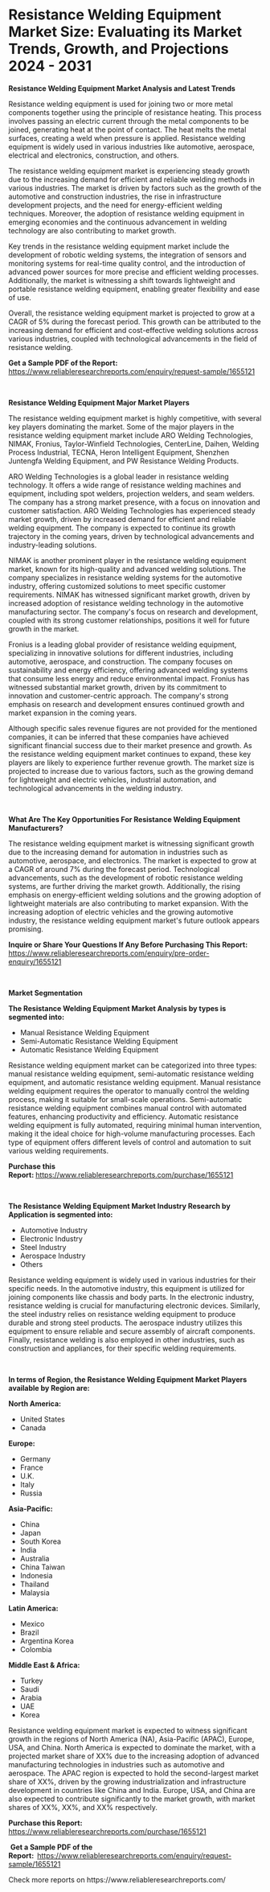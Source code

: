 <p><h1>Resistance Welding Equipment Market Size: Evaluating its Market Trends, Growth, and Projections 2024 - 2031</h1></p><p><strong>Resistance Welding Equipment Market Analysis and Latest Trends</strong></p>
<p><p>Resistance welding equipment is used for joining two or more metal components together using the principle of resistance heating. This process involves passing an electric current through the metal components to be joined, generating heat at the point of contact. The heat melts the metal surfaces, creating a weld when pressure is applied. Resistance welding equipment is widely used in various industries like automotive, aerospace, electrical and electronics, construction, and others.</p><p>The resistance welding equipment market is experiencing steady growth due to the increasing demand for efficient and reliable welding methods in various industries. The market is driven by factors such as the growth of the automotive and construction industries, the rise in infrastructure development projects, and the need for energy-efficient welding techniques. Moreover, the adoption of resistance welding equipment in emerging economies and the continuous advancement in welding technology are also contributing to market growth.</p><p>Key trends in the resistance welding equipment market include the development of robotic welding systems, the integration of sensors and monitoring systems for real-time quality control, and the introduction of advanced power sources for more precise and efficient welding processes. Additionally, the market is witnessing a shift towards lightweight and portable resistance welding equipment, enabling greater flexibility and ease of use.</p><p>Overall, the resistance welding equipment market is projected to grow at a CAGR of 5% during the forecast period. This growth can be attributed to the increasing demand for efficient and cost-effective welding solutions across various industries, coupled with technological advancements in the field of resistance welding.</p></p>
<p><strong>Get a Sample PDF of the Report:&nbsp;</strong> <a href="https://www.reliableresearchreports.com/enquiry/request-sample/1655121">https://www.reliableresearchreports.com/enquiry/request-sample/1655121</a></p>
<p>&nbsp;</p>
<p><strong>Resistance Welding Equipment Major Market Players</strong></p>
<p><p>The resistance welding equipment market is highly competitive, with several key players dominating the market. Some of the major players in the resistance welding equipment market include ARO Welding Technologies, NIMAK, Fronius, Taylor-Winfield Technologies, CenterLine, Daihen, Welding Process Industrial, TECNA, Heron Intelligent Equipment, Shenzhen Juntengfa Welding Equipment, and PW Resistance Welding Products.</p><p>ARO Welding Technologies is a global leader in resistance welding technology. It offers a wide range of resistance welding machines and equipment, including spot welders, projection welders, and seam welders. The company has a strong market presence, with a focus on innovation and customer satisfaction. ARO Welding Technologies has experienced steady market growth, driven by increased demand for efficient and reliable welding equipment. The company is expected to continue its growth trajectory in the coming years, driven by technological advancements and industry-leading solutions.</p><p>NIMAK is another prominent player in the resistance welding equipment market, known for its high-quality and advanced welding solutions. The company specializes in resistance welding systems for the automotive industry, offering customized solutions to meet specific customer requirements. NIMAK has witnessed significant market growth, driven by increased adoption of resistance welding technology in the automotive manufacturing sector. The company's focus on research and development, coupled with its strong customer relationships, positions it well for future growth in the market.</p><p>Fronius is a leading global provider of resistance welding equipment, specializing in innovative solutions for different industries, including automotive, aerospace, and construction. The company focuses on sustainability and energy efficiency, offering advanced welding systems that consume less energy and reduce environmental impact. Fronius has witnessed substantial market growth, driven by its commitment to innovation and customer-centric approach. The company's strong emphasis on research and development ensures continued growth and market expansion in the coming years.</p><p>Although specific sales revenue figures are not provided for the mentioned companies, it can be inferred that these companies have achieved significant financial success due to their market presence and growth. As the resistance welding equipment market continues to expand, these key players are likely to experience further revenue growth. The market size is projected to increase due to various factors, such as the growing demand for lightweight and electric vehicles, industrial automation, and technological advancements in the welding industry.</p></p>
<p>&nbsp;</p>
<p><strong>What Are The Key Opportunities For Resistance Welding Equipment Manufacturers?</strong></p>
<p><p>The resistance welding equipment market is witnessing significant growth due to the increasing demand for automation in industries such as automotive, aerospace, and electronics. The market is expected to grow at a CAGR of around 7% during the forecast period. Technological advancements, such as the development of robotic resistance welding systems, are further driving the market growth. Additionally, the rising emphasis on energy-efficient welding solutions and the growing adoption of lightweight materials are also contributing to market expansion. With the increasing adoption of electric vehicles and the growing automotive industry, the resistance welding equipment market's future outlook appears promising.</p></p>
<p><strong>Inquire or Share Your Questions If Any Before Purchasing This Report:</strong> <a href="https://www.reliableresearchreports.com/enquiry/pre-order-enquiry/1655121">https://www.reliableresearchreports.com/enquiry/pre-order-enquiry/1655121</a></p>
<p>&nbsp;</p>
<p><strong>Market Segmentation</strong></p>
<p><strong>The Resistance Welding Equipment Market Analysis by types is segmented into:</strong></p>
<p><ul><li>Manual Resistance Welding Equipment</li><li>Semi-Automatic Resistance Welding Equipment</li><li>Automatic Resistance Welding Equipment</li></ul></p>
<p><p>Resistance welding equipment market can be categorized into three types: manual resistance welding equipment, semi-automatic resistance welding equipment, and automatic resistance welding equipment. Manual resistance welding equipment requires the operator to manually control the welding process, making it suitable for small-scale operations. Semi-automatic resistance welding equipment combines manual control with automated features, enhancing productivity and efficiency. Automatic resistance welding equipment is fully automated, requiring minimal human intervention, making it the ideal choice for high-volume manufacturing processes. Each type of equipment offers different levels of control and automation to suit various welding requirements.</p></p>
<p><strong>Purchase this Report:&nbsp;</strong><a href="https://www.reliableresearchreports.com/purchase/1655121">https://www.reliableresearchreports.com/purchase/1655121</a></p>
<p>&nbsp;</p>
<p><strong>The Resistance Welding Equipment Market Industry Research by Application is segmented into:</strong></p>
<p><ul><li>Automotive Industry</li><li>Electronic Industry</li><li>Steel Industry</li><li>Aerospace Industry</li><li>Others</li></ul></p>
<p><p>Resistance welding equipment is widely used in various industries for their specific needs. In the automotive industry, this equipment is utilized for joining components like chassis and body parts. In the electronic industry, resistance welding is crucial for manufacturing electronic devices. Similarly, the steel industry relies on resistance welding equipment to produce durable and strong steel products. The aerospace industry utilizes this equipment to ensure reliable and secure assembly of aircraft components. Finally, resistance welding is also employed in other industries, such as construction and appliances, for their specific welding requirements.</p></p>
<p>&nbsp;</p>
<p><strong>In terms of Region, the Resistance Welding Equipment Market Players available by Region are:</strong></p>
<p>
    <p> <strong> North America: </strong>
        <ul>
            <li>United States</li>
            <li>Canada</li>
        </ul>
        </p> 
    <p> <strong> Europe: </strong>
        <ul>
            <li>Germany</li>
            <li>France</li>
            <li>U.K.</li>
            <li>Italy</li>
            <li>Russia</li>
        </ul>
        </p> 
    <p> <strong> Asia-Pacific: </strong>
        <ul>
            <li>China</li>
            <li>Japan</li>
            <li>South Korea</li>
            <li>India</li>
            <li>Australia</li>
            <li>China Taiwan</li>
            <li>Indonesia</li>
            <li>Thailand</li>
            <li>Malaysia</li>
        </ul>
        </p> 
    <p> <strong> Latin America: </strong>
        <ul>
            <li>Mexico</li>
            <li>Brazil</li>
            <li>Argentina Korea</li>
            <li>Colombia</li>
        </ul>
        </p> 
    <p> <strong> Middle East & Africa: </strong>
        <ul>
            <li>Turkey</li>
            <li>Saudi</li>
            <li>Arabia</li>
            <li>UAE</li>
            <li>Korea</li>
        </ul>
    </p>
    </p>
<p><p>Resistance welding equipment market is expected to witness significant growth in the regions of North America (NA), Asia-Pacific (APAC), Europe, USA, and China. North America is expected to dominate the market, with a projected market share of XX% due to the increasing adoption of advanced manufacturing technologies in industries such as automotive and aerospace. The APAC region is expected to hold the second-largest market share of XX%, driven by the growing industrialization and infrastructure development in countries like China and India. Europe, USA, and China are also expected to contribute significantly to the market growth, with market shares of XX%, XX%, and XX% respectively.</p></p>
<p><strong>Purchase this Report: </strong><a href="https://www.reliableresearchreports.com/purchase/1655121">https://www.reliableresearchreports.com/purchase/1655121</a></p>
<p>&nbsp;<strong>Get a Sample PDF of the Report:&nbsp;&nbsp;</strong><a href="https://www.reliableresearchreports.com/enquiry/request-sample/1655121">https://www.reliableresearchreports.com/enquiry/request-sample/1655121</a></p>
<p><strong></strong></p>
<p>Check more reports on https://www.reliableresearchreports.com/</p>